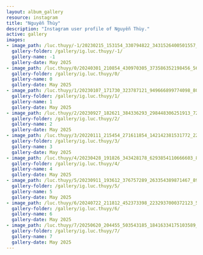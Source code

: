 ```yaml
---
layout: album_gallery
resource: instagram
title: "Nguyễn Thùy"
description: "Instagram user profile of Nguyễn Thùy."
active: gallery
images: 
- image_path: /luc.thuyy/-1/20230215_153154_330794822_3431526400501557_6258329910538261556_n.jpg
  gallery-folder: /gallery/ig.luc.thuyy/-1/
  gallery-name: -1
  gallery-date: May 2025
- image_path: /luc.thuyy/0/20240301_210854_430970305_373586352198456_5657601569309408836_n.jpg
  gallery-folder: /gallery/ig.luc.thuyy/0/
  gallery-name: 0
  gallery-date: May 2025
- image_path: /luc.thuyy/1/20230107_171730_323787121_949666899774098_8075472196912751321_n.jpg
  gallery-folder: /gallery/ig.luc.thuyy/1/
  gallery-name: 1
  gallery-date: May 2025
- image_path: /luc.thuyy/2/20230927_182621_384336293_298448306251913_7292853982749322770_n.jpg
  gallery-folder: /gallery/ig.luc.thuyy/2/
  gallery-name: 2
  gallery-date: May 2025
- image_path: /luc.thuyy/3/20220111_215454_271611854_142142381531772_2295092343327563863_n.jpg
  gallery-folder: /gallery/ig.luc.thuyy/3/
  gallery-name: 3
  gallery-date: May 2025
- image_path: /luc.thuyy/4/20230428_191826_343428178_6293854110666603_8662170612649999199_n.jpg
  gallery-folder: /gallery/ig.luc.thuyy/4/
  gallery-name: 4
  gallery-date: May 2025
- image_path: /luc.thuyy/5/20230911_193612_376757289_263354389871467_8949760728492816641_n.jpg
  gallery-folder: /gallery/ig.luc.thuyy/5/
  gallery-name: 5
  gallery-date: May 2025
- image_path: /luc.thuyy/6/20240722_211812_452373398_2232937000372123_5700461327392727664_n.jpg
  gallery-folder: /gallery/ig.luc.thuyy/6/
  gallery-name: 6
  gallery-date: May 2025
- image_path: /luc.thuyy/7/20250620_204455_503543185_18416334175103589_945755785978546179_n.jpg
  gallery-folder: /gallery/ig.luc.thuyy/7/
  gallery-name: 7
  gallery-date: May 2025
---
```

